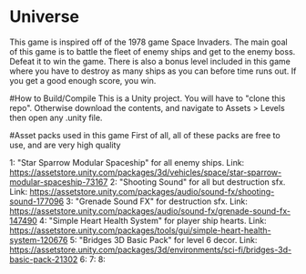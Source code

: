 # Universe
This game is inspired off of the 1978 game Space Invaders. The main goal of this game is to battle the fleet of enemy ships and get to the enemy boss. Defeat it to win the game. There is also a bonus level included in this game where you have to destroy as many ships as you can before time runs out. If you get a good enough score, you win.

#How to Build/Compile
This is a Unity project. You will have to "clone this repo". Otherwise download the contents, and navigate to Assets > Levels then open any .unity file.

#Asset packs used in this game
First of all, all of these packs are free to use, and are very high quality

1: "Star Sparrow Modular Spaceship" for all enemy ships. Link: https://assetstore.unity.com/packages/3d/vehicles/space/star-sparrow-modular-spaceship-73167
2: "Shooting Sound" for all but destruction sfx. Link: https://assetstore.unity.com/packages/audio/sound-fx/shooting-sound-177096
3: "Grenade Sound FX" for destruction sfx. Link: https://assetstore.unity.com/packages/audio/sound-fx/grenade-sound-fx-147490
4: "Simple Heart Health System" for player ship hearts. Link: https://assetstore.unity.com/packages/tools/gui/simple-heart-health-system-120676
5: "Bridges 3D Basic Pack" for level 6 decor. Link: https://assetstore.unity.com/packages/3d/environments/sci-fi/bridges-3d-basic-pack-21302
6:
7:
8:
